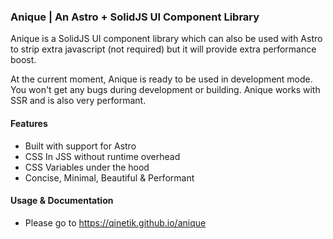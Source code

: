### Anique | An Astro + SolidJS UI Component Library

Anique is a SolidJS UI component library which can also be used with Astro to strip extra javascript (not required) but it will provide extra performance boost.


At the current moment, Anique is ready to be used in development mode. You won't get any bugs during development or building. Anique works with SSR and is also very performant.

#### Features

- Built with support for Astro
- CSS In JSS without runtime overhead
- CSS Variables under the hood
- Concise, Minimal, Beautiful & Performant

#### Usage & Documentation

- Please go to https://qinetik.github.io/anique

  
